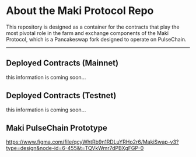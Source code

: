 # About the Maki Protocol Repo
This repository is designed as a container for the contracts that play the most pivotal role in the farm and exchange components of the Maki Protocol, which is a Pancakeswap fork designed to operate on PulseChain.
___
## Deployed Contracts (Mainnet)
this information is coming soon...

## Deployed Contracts (Testnet)
this information is coming soon...

## Maki PulseChain Prototype
https://www.figma.com/file/qcyWhtRb9n1RDLuYRHo2r6/MakiSwap-v3?type=design&node-id=6-455&t=TQVkWmr7dPBXgFGP-0